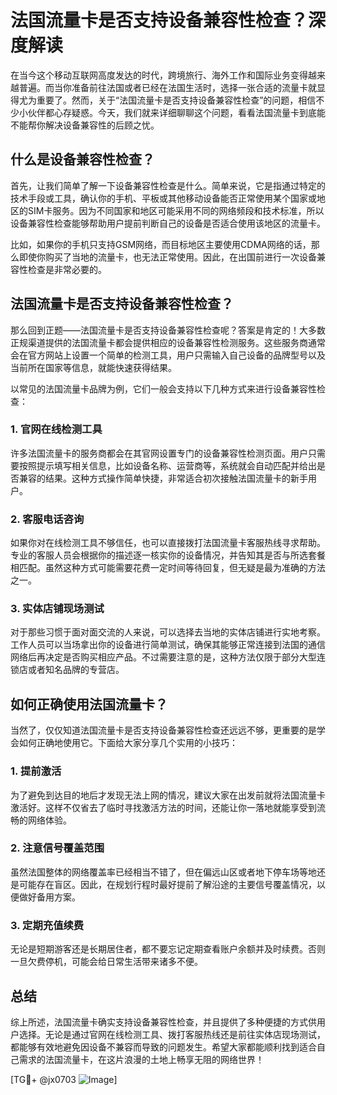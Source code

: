 # 法国流量卡是否支持设备兼容性检查？深度解读

在当今这个移动互联网高度发达的时代，跨境旅行、海外工作和国际业务变得越来越普遍。而当你准备前往法国或者已经在法国生活时，选择一张合适的流量卡就显得尤为重要了。然而，关于“法国流量卡是否支持设备兼容性检查”的问题，相信不少小伙伴都心存疑惑。今天，我们就来详细聊聊这个问题，看看法国流量卡到底能不能帮你解决设备兼容性的后顾之忧。

## 什么是设备兼容性检查？

首先，让我们简单了解一下设备兼容性检查是什么。简单来说，它是指通过特定的技术手段或工具，确认你的手机、平板或其他移动设备能否正常使用某个国家或地区的SIM卡服务。因为不同国家和地区可能采用不同的网络频段和技术标准，所以设备兼容性检查能够帮助用户提前判断自己的设备是否适合使用该地区的流量卡。

比如，如果你的手机只支持GSM网络，而目标地区主要使用CDMA网络的话，那么即使你购买了当地的流量卡，也无法正常使用。因此，在出国前进行一次设备兼容性检查是非常必要的。

## 法国流量卡是否支持设备兼容性检查？

那么回到正题——法国流量卡是否支持设备兼容性检查呢？答案是肯定的！大多数正规渠道提供的法国流量卡都会提供相应的设备兼容性检测服务。这些服务商通常会在官方网站上设置一个简单的检测工具，用户只需输入自己设备的品牌型号以及当前所在国家等信息，就能快速获得结果。

以常见的法国流量卡品牌为例，它们一般会支持以下几种方式来进行设备兼容性检查：

### 1. 官网在线检测工具
许多法国流量卡的服务商都会在其官网设置专门的设备兼容性检测页面。用户只需要按照提示填写相关信息，比如设备名称、运营商等，系统就会自动匹配并给出是否兼容的结果。这种方式操作简单快捷，非常适合初次接触法国流量卡的新手用户。

### 2. 客服电话咨询
如果你对在线检测工具不够信任，也可以直接拨打法国流量卡客服热线寻求帮助。专业的客服人员会根据你的描述逐一核实你的设备情况，并告知其是否与所选套餐相匹配。虽然这种方式可能需要花费一定时间等待回复，但无疑是最为准确的方法之一。

### 3. 实体店铺现场测试
对于那些习惯于面对面交流的人来说，可以选择去当地的实体店铺进行实地考察。工作人员可以当场拿出你的设备进行简单测试，确保其能够正常连接到法国的通信网络后再决定是否购买相应产品。不过需要注意的是，这种方法仅限于部分大型连锁店或者知名品牌的专营店。

## 如何正确使用法国流量卡？

当然了，仅仅知道法国流量卡是否支持设备兼容性检查还远远不够，更重要的是学会如何正确地使用它。下面给大家分享几个实用的小技巧：

### 1. 提前激活
为了避免到达目的地后才发现无法上网的情况，建议大家在出发前就将法国流量卡激活好。这样不仅省去了临时寻找激活方法的时间，还能让你一落地就能享受到流畅的网络体验。

### 2. 注意信号覆盖范围
虽然法国整体的网络覆盖率已经相当不错了，但在偏远山区或者地下停车场等地还是可能存在盲区。因此，在规划行程时最好提前了解沿途的主要信号覆盖情况，以便做好备用方案。

### 3. 定期充值续费
无论是短期游客还是长期居住者，都不要忘记定期查看账户余额并及时续费。否则一旦欠费停机，可能会给日常生活带来诸多不便。

## 总结

综上所述，法国流量卡确实支持设备兼容性检查，并且提供了多种便捷的方式供用户选择。无论是通过官网在线检测工具、拨打客服热线还是前往实体店现场测试，都能够有效地避免因设备不兼容而导致的问题发生。希望大家都能顺利找到适合自己需求的法国流量卡，在这片浪漫的土地上畅享无阻的网络世界！

[TG💪+ @jx0703 ![Image](https://github.com/user-attachments/assets/dbca1d08-cadb-493c-b0ec-ad6f7a83f270)]